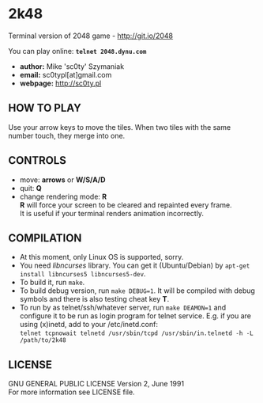 # 2k48  
Terminal version of 2048 game - http://git.io/2048

You can play online: **` telnet 2048.dynu.com `**

 - **author:** Mike 'sc0ty' Szymaniak
 - **email:** sc0typl[at]gmail.com
 - **webpage:** http://sc0ty.pl

## HOW TO PLAY

Use your arrow keys to move the tiles. When two tiles with the same number touch, they merge into one.

## CONTROLS

 - move: **arrows** or **W/S/A/D**
 - quit: **Q**
 - change rendering mode: **R**  
**R** will force your screen to be cleared and repainted every frame.  
It is useful if your terminal renders animation incorrectly.

## COMPILATION
- At this moment, only Linux OS is supported, sorry.
- You need *libncurses* library. You can get it (Ubuntu/Debian) by ` apt-get install libncurses5 libncurses5-dev `.
- To build it, run ` make `.
- To build debug version, run ` make DEBUG=1 `. It will be compiled with debug symbols and there is also testing cheat key **T**.
- To run by as telnet/ssh/whatever server, run `make DEAMON=1` and configure it to be run as login program for telnet service. E.g. if you are using (x)inetd, add to your /etc/inetd.conf:  
` telnet tcpnowait telnetd /usr/sbin/tcpd /usr/sbin/in.telnetd -h -L /path/to/2k48 `

## LICENSE
GNU GENERAL PUBLIC LICENSE Version 2, June 1991  
For more information see LICENSE file.

